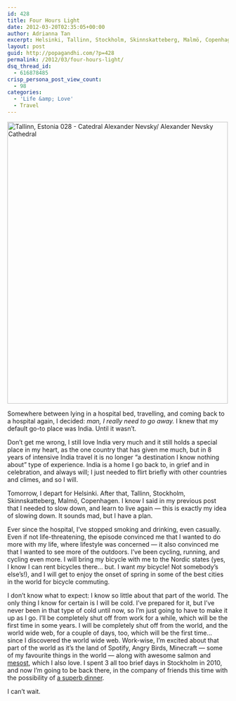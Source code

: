 ```yaml
---
id: 428
title: Four Hours Light
date: 2012-03-20T02:35:05+00:00
author: Adrianna Tan
excerpt: Helsinki, Tallinn, Stockholm, Skinnskatteberg, Malmö, Copenhagen. Once in a while, I enjoy diving deep into places I know nothing about. I have a good feeling about this trip. (Also, is this the start of real-time travel blogging for me?)
layout: post
guid: http://popagandhi.com/?p=428
permalink: /2012/03/four-hours-light/
dsq_thread_id:
  - 616878485
crisp_persona_post_view_count:
  - 98
categories:
  - 'Life &amp; Love'
  - Travel
---
```

[<img src="http://farm4.staticflickr.com/3119/2557851057_629a2af58b_z.jpg" width="502" height="640" alt="Tallinn, Estonia 028 - Catedral Alexander Nevsky/ Alexander Nevsky Cathedral" />](http://www.flickr.com/photos/claudio_ar/2557851057/ "Tallinn, Estonia 028 - Catedral Alexander Nevsky/ Alexander Nevsky Cathedral by Claudio.Ar, on Flickr")

Somewhere between lying in a hospital bed, travelling, and coming back to a hospital again, I decided: _man, I really need to go away._ I knew that my default go-to place was India. Until it wasn&#8217;t.

Don&#8217;t get me wrong, I still love India very much and it still holds a special place in my heart, as the one country that has given me much, but in 8 years of intensive India travel it is no longer &#8220;a destination I know nothing about&#8221; type of experience. India is a home I go back to, in grief and in celebration, and always will; I just needed to flirt briefly with other countries and climes, and so I will.

Tomorrow, I depart for Helsinki. After that, Tallinn, Stockholm, Skinnskatteberg, Malmö, Copenhagen. I know I said in my previous post that I needed to slow down, and learn to live again — this is exactly my idea of slowing down. It sounds mad, but I have a plan.

Ever since the hospital, I&#8217;ve stopped smoking and drinking, even casually. Even if not life-threatening, the episode convinced me that I wanted to do more with my life, where lifestyle was concerned — it also convinced me that I wanted to see more of the outdoors. I&#8217;ve been cycling, running, and cycling even more. I will bring my bicycle with me to the Nordic states (yes, I know I can rent bicycles there… but. I want _my_ bicycle! Not somebody&#8217;s else&#8217;s!), and I will get to enjoy the onset of spring in some of the best cities in the world for bicycle commuting.

I don&#8217;t know what to expect: I know so little about that part of the world. The only thing I know for certain is I will be cold. I&#8217;ve prepared for it, but I&#8217;ve never been in that type of cold until now, so I&#8217;m just going to have to make it up as I go. I&#8217;ll be completely shut off from work for a while, which will be the first time in some years. I will be completely shut off from the world, and the world wide web, for a couple of days, too, which will be the first time… since I discovered the world wide web. Work-wise, I&#8217;m excited about that part of the world as it&#8217;s the land of Spotify, Angry Birds, Minecraft — some of my favourite things in the world — along with awesome salmon and [mesost](http://en.wikipedia.org/wiki/Brunost), which I also love. I spent 3 all too brief days in Stockholm in 2010, and now I&#8217;m going to be back there, in the company of friends this time with the possibility of [a superb dinner](http://www.frantzen-lindeberg.com/en).

I can&#8217;t wait.